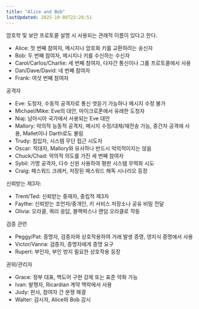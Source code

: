```yaml
---
title: "Alice and Bob"
lastUpdated: 2025-10-08T22:28:51
---
```


암호학 및 보안 프로토콜 설명 시 사용되는 관례적 이름이 있다고 한다.

- Alice: 첫 번째 참여자, 메시지나 암호화 키를 교환하려는 송신자
- Bob: 두 번째 참여자, 메시지나 키를 수신하는 수신자
- Carol/Carlos/Charlie: 세 번째 참여자, 다자간 통신이나 그룹 프로토콜에서 사용
- Dan/Dave/David: 네 번째 참여자
- Frank: 여섯 번째 참여자

공격자

- Eve: 도청자, 수동적 공격자로 통신 엿듣기 가능하나 메시지 수정 불가
- Michael/Mike: Eve의 대안, 마이크로폰에서 유래한 도청자
- Niaj: 남아시아 국가에서 사용되는 Eve 대안
- Mallory: 악의적 능동적 공격자, 메시지 수정/대체/재전송 가능, 중간자 공격에 사용, Mallet이나 Darth로도 불림
- Trudy: 침입자, 시스템 무단 접근 시도자
- Oscar: 적대자, Mallory와 유사하나 반드시 악의적이지는 않음
- Chuck/Chad: 악의적 의도를 가진 세 번째 참여자
- Sybil: 가명 공격자, 다수 신원 사용하여 평판 시스템 무력화 시도
- Craig: 패스워드 크래커, 저장된 패스워드 해독 시나리오 등장

신뢰받는 제3자:

- Trent/Ted: 신뢰받는 중재자, 중립적 제3자
- Faythe: 신뢰받는 조언자/중개인, 키 서비스 저장소나 공유 비밀 전달
- Olivia: 오라클, 쿼리 응답, 블랙박스나 랜덤 오라클로 작동

검증 관련

- Peggy/Pat: 증명자, 검증자와 상호작용하여 거래 발생 증명, 영지식 증명에서 사용
- Victor/Vanna: 검증자, 증명자에게 증명 요구
- Rupert: 부인자, 부인 방지 필요한 상호작용 등장

권위/관리자

- Grace: 정부 대표, 백도어 구현 강제 또는 표준 약화 가능
- Ivan: 발행자, Ricardian 계약 맥락에서 사용
- Judy: 판사, 참여자 간 분쟁 해결
- Walter: 감시자, Alice와 Bob 감시
